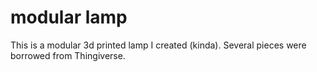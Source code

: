 modular lamp
========

This is a modular 3d printed lamp I created (kinda).  Several pieces were borrowed from Thingiverse.
